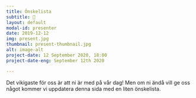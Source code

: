 ```yaml
---
title: Önskelista
subtitle: 🎁
layout: default
modal-id: presenter
date: 2019-12-12
img: present.jpg
thumbnail: present-thumbnail.jpg
alt: image-alt
project-date: 12 September 2020, 18:00
project-date-eng: September 12th 2020

---
```

Det vikigaste för oss är att ni är med på vår dag! Men om ni ändå vill ge oss något kommer vi uppdatera denna sida med en liten önskelista.

